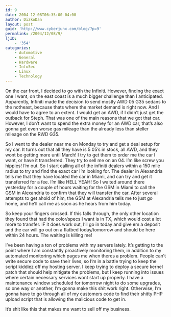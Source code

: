 ```yaml
---
id: 9
date: 2004-12-08T06:35:00-04:00
author: DizkoDan
layout: post
guid: 'http://www.cyberjunx.com/blog/?p=9'
permalink: /2004/12/08/9/
ljID:
    - '354'
categories:
    - Automotive
    - General
    - Hardware
    - InfoSec
    - Linux
    - Technology
---
```


On the car front, I decided to go with the Infiniti. However, finding the exact one I want, on the east coast is a much bigger challenge than I anticipated. Apparently, Infiniti made the decision to send mostly AWD 05 G35 sedans to the notheast, because thats where the market demand is right now. And I would have to agree to an extent. I would get an AWD, if I didn’t just get the outback for Steph. That was one of the main reasons that we got that car. However, I don’t want to spend the extra money for an AWD car, that’s also gonna get even worse gas mileage than the already less than steller mileage on the RWD G35.

So I went to the dealer near me on Monday to try and get a deal setup for my car. It turns out that all they have is 5 05’s in stock, all AWD, and they wont be getting more until March! I try to get them to order me the car I want, or have it transferred. They try to sell me on an 04. I’m like screw you hippies! I’m out. So I start calling all of the infiniti dealers within a 150 mile radius to try and find the exact car I’m looking for. The dealer in Alexandria tells me that they have located the car in Miami, and can try and get it transferred for a fee. I’m like HELL YEAH! So I waited around there yesterday for a couple of hours waiting for the GSM in Miami to call the GSM in Alexandria to confirm that they will transfer the car. After several attempts to get ahold of him, the GSM at Alexandria tells me to just go home, and he’ll call me as soon as he hears from him today.

So keep your fingers crossed. If this falls through, the only other location they found that had the color/specs I want is in TX, which would cost a lot more to transfer. IF it does work out, I’ll go in today and give em a deposit and the car will go out on a flatbed today/tomorrow and should be here within 24 hours. The waiting is killing me!

<lj text="Boring techie babble. Move along if you don't care.">  
I’ve been having a ton of problems with my servers lately. It’s getting to the point where I am constantly proactively monitoring them, in addition to my automated monitoring which pages me when theres a problem. People can’t write secure code to save their lives, so I’m in a battle trying to keep the script kiddiez off my hosting server. I keep trying to deploy a secure kernel patch that should help mitigate the problems, but I keep running into issues where certain necessary services wont start up properly. I have a maintenance window scheduled for tomorrow night to do some upgrades, so one way or another, I’m gonna make this shit work right. Otherwise, I’m gonna have to go through all of my customers code to find their shitty PHP upload script that is allowing the malicious code to get in.</lj>

It’s shit like this that makes me want to sell off my business.